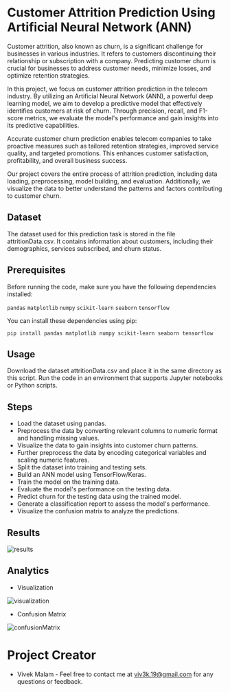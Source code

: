 # Customer Attrition Prediction Using Artificial Neural Network (ANN)
Customer attrition, also known as churn, is a significant challenge for businesses in various industries. It refers to customers discontinuing their relationship or subscription with a company. Predicting customer churn is crucial for businesses to address customer needs, minimize losses, and optimize retention strategies.

In this project, we focus on customer attrition prediction in the telecom industry. By utilizing an Artificial Neural Network (ANN), a powerful deep learning model, we aim to develop a predictive model that effectively identifies customers at risk of churn. Through precision, recall, and F1-score metrics, we evaluate the model's performance and gain insights into its predictive capabilities.

Accurate customer churn prediction enables telecom companies to take proactive measures such as tailored retention strategies, improved service quality, and targeted promotions. This enhances customer satisfaction, profitability, and overall business success.

Our project covers the entire process of attrition prediction, including data loading, preprocessing, model building, and evaluation. Additionally, we visualize the data to better understand the patterns and factors contributing to customer churn.

## Dataset
The dataset used for this prediction task is stored in the file attritionData.csv. It contains information about customers, including their demographics, services subscribed, and churn status.

## Prerequisites
Before running the code, make sure you have the following dependencies installed:

`pandas`
`matplotlib`
`numpy`
`scikit-learn`
`seaborn`
`tensorflow`

You can install these dependencies using pip:
```shell
pip install pandas matplotlib numpy scikit-learn seaborn tensorflow
```

## Usage
Download the dataset attritionData.csv and place it in the same directory as this script.
Run the code in an environment that supports Jupyter notebooks or Python scripts.

## Steps 
* Load the dataset using pandas.
* Preprocess the data by converting relevant columns to numeric format and handling missing values.
* Visualize the data to gain insights into customer churn patterns.
* Further preprocess the data by encoding categorical variables and scaling numeric features.
* Split the dataset into training and testing sets.
* Build an ANN model using TensorFlow/Keras.
* Train the model on the training data.
* Evaluate the model's performance on the testing data.
* Predict churn for the testing data using the trained model.
* Generate a classification report to assess the model's performance.
* Visualize the confusion matrix to analyze the predictions.

## Results

![results](https://github.com/viv3k19/attritionPrediction-using-Python-ANN/assets/82309435/cfdba498-1a4f-4300-a524-aaf7d82ac6ca)


## Analytics

* Visualization

![visualization](https://github.com/viv3k19/attritionPrediction-using-Python-ANN/assets/82309435/202cef55-6214-4db2-84d0-8c794d7a4566)

* Confusion Matrix

![confusionMatrix](https://github.com/viv3k19/attritionPrediction-using-Python-ANN/assets/82309435/8f72c329-7053-423f-baf8-48ea879ac9be)

# Project Creator
* Vivek Malam - Feel free to contact me at viv3k.19@gmail.com for any questions or feedback.
